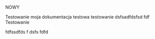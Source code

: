 NOWY

Testowanie moja dokumentacja testowa
 testowanie   dsfsadfdsfsd
fdf
Testowanie


fdfssdfds
f
dsfs
fdfd
